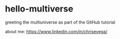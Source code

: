 # hello-multiverse
greeting the multiuniverse as part of the GitHub tutorial

about me:     https://www.linkedin.com/in/chrisevega/
